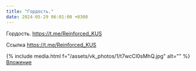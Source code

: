 ```yaml
---
title: "Гордость."
date: 2024-05-29 06:01:00 +0300
---
```


Гордость.
https://t.me/Reinforced_KUS

Ссылка
https://t.me/Reinforced_KUS

{% include media.html f="/assets/vk_photos/1/t7wcCI0sMhQ.jpg" alt="" %}
[Вложение](https://t.me/Reinforced_KUS)
